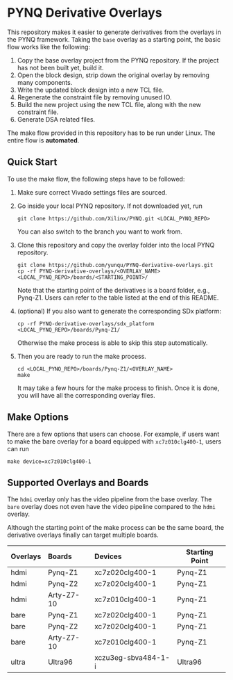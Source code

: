 # PYNQ Derivative Overlays

This repository makes it easier to generate derivatives from the overlays 
in the PYNQ framework. Taking the `base` overlay as a starting point,
the basic flow works like the following:

1. Copy the base overlay project from the PYNQ repository. If the project has not been built yet, build it.
2. Open the block design, strip down the original overlay by removing many components.
3. Write the updated block design into a new TCL file.
4. Regenerate the constraint file by removing unused IO.
5. Build the new project using the new TCL file, along with the new constraint file.
6. Generate DSA related files.

The make flow provided in this repository has to be run under Linux. 
The entire flow is **automated**.

## Quick Start

To use the make flow, the following steps have to be followed:

1. Make sure correct Vivado settings files are sourced. 
2. Go inside your local PYNQ repository. If not downloaded yet, run

	```shell
	git clone https://github.com/Xilinx/PYNQ.git <LOCAL_PYNQ_REPO>
	```

	You can also switch to the branch you want to work from. 

3. Clone this repository and copy the overlay folder into the local PYNQ repository.

    ```shell
	git clone https://github.com/yunqu/PYNQ-derivative-overlays.git
    cp -rf PYNQ-derivative-overlays/<OVERLAY_NAME> <LOCAL_PYNQ_REPO>/boards/<STARTING_POINT>/
    ```
    Note that the starting point of the derivatives is a board folder, e.g., Pynq-Z1. 
    Users can refer to the table listed at the end of this README.

4. (optional) If you also want to generate the corresponding SDx platform:
	```shell
    cp -rf PYNQ-derivative-overlays/sdx_platform <LOCAL_PYNQ_REPO>/boards/Pynq-Z1/
    ```
    Otherwise the make process is able to skip this step automatically.

5. Then you are ready to run the make process.

	```shell
    cd <LOCAL_PYNQ_REPO>/boards/Pynq-Z1/<OVERLAY_NAME>
	make
	```

	It may take a few hours for the make process to finish. Once it is done,
	you will have all the corresponding overlay files.

## Make Options

There are a few options that users can choose. For example, if users want to
make the bare overlay for a board equipped with `xc7z010clg400-1`, users can run

```shell
make device=xc7z010clg400-1
```

## Supported Overlays and Boards

The `hdmi` overlay only has the video pipeline from the base overlay.
The `bare` overlay does not even have the video pipeline compared to the `hdmi` overlay.

Although the starting point of the make process can be the same board, 
the derivative overlays finally can target multiple boards.

| Overlays        | Boards           | Devices              | Starting Point |
|:--------------- |:-----------------|:---------------------|----------------|
| hdmi            | Pynq-Z1          | xc7z020clg400-1      | Pynq-Z1        |
| hdmi            | Pynq-Z2          | xc7z020clg400-1      | Pynq-Z1        |
| hdmi            | Arty-Z7-10       | xc7z010clg400-1      | Pynq-Z1        |
| bare            | Pynq-Z1          | xc7z020clg400-1      | Pynq-Z1        |
| bare            | Pynq-Z2          | xc7z020clg400-1      | Pynq-Z1        |
| bare            | Arty-Z7-10       | xc7z010clg400-1      | Pynq-Z1        |
| ultra           | Ultra96          | xczu3eg-sbva484-1-i  | Ultra96        |
